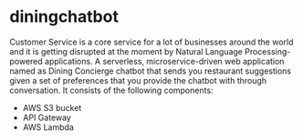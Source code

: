 # diningchatbot

Customer Service is a core service for a lot of businesses around the world and it is getting disrupted at the moment by Natural Language Processing-powered applications.
A serverless, microservice-driven web application named as Dining Concierge chatbot that sends you restaurant suggestions given a set of preferences that you provide the chatbot with through conversation.
It consists of the following components:
 - AWS S3 bucket
 - API Gateway
 - AWS Lambda
  
